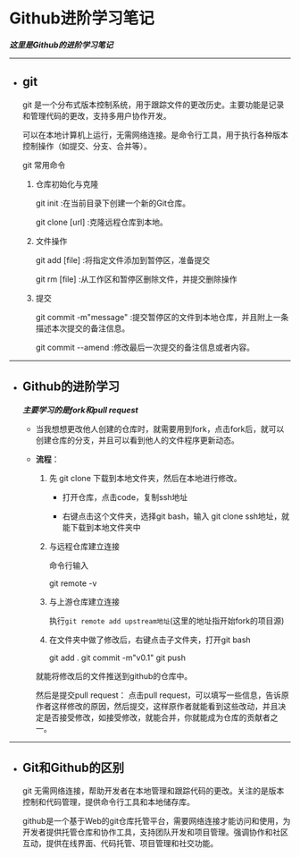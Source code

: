 # Github进阶学习笔记

***这里是Github的进阶学习笔记***

---

* ## git

  git 是一个分布式版本控制系统，用于跟踪文件的更改历史。主要功能是记录和管理代码的更改，支持多用户协作开发。

  可以在本地计算机上运行，无需网络连接。是命令行工具，用于执行各种版本控制操作（如提交、分支、合并等）。

  git 常用命令

  1. 仓库初始化与克隆

     git init :在当前目录下创建一个新的Git仓库。

     git clone [url]  :克隆远程仓库到本地。   

  2. 文件操作

     git add [file] :将指定文件添加到暂停区，准备提交

     git rm [file] :从工作区和暂停区删除文件，并提交删除操作

  3. 提交

     git commit -m"message" :提交暂停区的文件到本地仓库，并且附上一条描述本次提交的备注信息。

     git commit --amend :修改最后一次提交的备注信息或者内容。

---

* ## Github的进阶学习

  ***主要学习的是fork和pull request***

  * 当我想想更改他人创建的仓库时，就需要用到fork，点击fork后，就可以创建仓库的分支，并且可以看到他人的文件程序更新动态。

  * **流程**：

    1. 先 git clone 下载到本地文件夹，然后在本地进行修改。

       * 打开仓库，点击code，复制ssh地址

       * 右键点击这个文件夹，选择git bash，输入 git clone ssh地址，就能下载到本地文件夹中

    2. 与远程仓库建立连接

       命令行输入

       git remote -v

    3. 与上游仓库建立连接

       执行`git remote add upstream地址`(这里的地址指开始fork的项目源)

    4. 在文件夹中做了修改后，右键点击子文件夹，打开git bash

       git add .
       git commit -m"v0.1"
       git push

    就能将修改后的文件推送到github的仓库中。

     然后是提交pull request：
     点击pull request，可以填写一些信息，告诉原作者这样修改的原因，然后提交，这样原作者就能看到这些改动，并且决定是否接受修改，如接受修改，就能合并，你就能成为仓库的贡献者之一。

---

* ## Git和Github的区别

  git 无需网络连接，帮助开发者在本地管理和跟踪代码的更改。关注的是版本控制和代码管理，提供命令行工具和本地储存库。

  github是一个基于Web的git仓库托管平台，需要网络连接才能访问和使用，为开发者提供托管仓库和协作工具，支持团队开发和项目管理。强调协作和社区互动，提供在线界面、代码托管、项目管理和社交功能。

   



   













